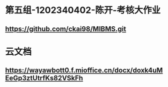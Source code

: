 # 第五组-1202340402-陈开-考核大作业
## https://github.com/ckai98/MIBMS.git
# 云文档
## https://wayawbott0.f.mioffice.cn/docx/doxk4uMEeGp3ztUtrfKs82VSkFh
